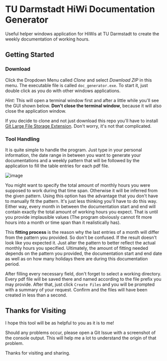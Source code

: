 # TU Darmstadt HiWi Documentation Generator
Useful helper windows application for HiWis at TU Darmstadt to create the weekly documentation of working hours. 

## Getting Started

### Download
Click the Dropdown Menu called *Clone* and select *Download ZIP* in this menu. The executable file is called `doc_generator.exe`. To start it, just double click as you do with other windows applications.

*Hint:* This will open a terminal window first and after a little while you'll see the GUI shown below. **Don't close the terminal window**, because it will also close the application window.

If you decide to clone and not just download this repo you'll have to install [Git Large File Storage Extension](https://git-lfs.github.com/). Don't worry, it's not that complicated.

### Tool Handling
It is quite simple to handle the program. Just type in your personal information, the date range in between you want to generate your documentations and a weekly pattern that will be followed by the application to fill the table entries for each pdf file.

![image](https://user-images.githubusercontent.com/83639955/150775652-288af662-6a30-4d4f-98a2-fc54f12950b8.png)

You might want to specify the total amount of monthly hours you were supposed to work during that time span. Otherwise it will be inferred from the given pattern. Using this option has the advantage that you don't have to manually fit the pattern. It's just less thinking you'll have to do this way. Either way, every month in between the documentation start and end will contain exactly the total amount of working hours you expect. That is until you provide implausible values (The program obviously cannot fit more hours into a month or time span than it realistically has).

This **fitting process** is the reason why the last entries of a month will differ from the pattern you provided. So don't be confused. If the result doesn't look like you expected it. Just alter the pattern to better reflect the actual monthly hours you specified. Ultimately, the amount of fitting needed depends on the pattern you provided, the documentation start and end date as well as on how many holidays there are during this documentation period.

After filling every necessary field, don't forget to select a working directory. Every pdf file will be saved there and named according to the file prefix you may provide. After that, just click `Create Files` and you will be prompted with a summary of your request. Confirm and the files will have been created in less than a second.

## Thanks for Visiting

I hope this tool will be as helpful to you as it is to me! 

Should any problems occur, please open a Git Issue with a screenshot of the console output. This will help me a lot to understand the origin of that problem.

Thanks for visiting and sharing.

